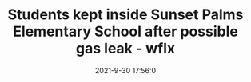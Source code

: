 ---
"title": "Students kept inside Sunset Palms Elementary School after possible gas leak - wflx"
"date": "2021-9-30 17:56:0"
"feed_name": "GOOGLENEWSCONSTRUCTION"
"feed_website": "https://news.google.com/search?q=construction%2Bincident&hl=en-US&gl=US&ceid=US:en"
"feed_rss": "https://news.google.com/rss/search?q=construction%2Bincident&hl=en-US&gl=US&ceid=US:en"
"link": "https://www.wflx.com/2021/09/30/students-kept-inside-sunset-palms-elementary-school-after-possible-gas-leak/"
"source": "{'href': 'https://www.wflx.com', 'title': 'wflx'}"
"file": "_posts/2021-1-1-83282412632e7e9fd8457b7fdc936a9914c7953d.md"
"accident": "1"
"drilling": "0"
"dead": "0"
"injured": "0"
"arrested": "0"
"where": "unknown site"
"causes": "unknown"
"place": "unknown place"
---